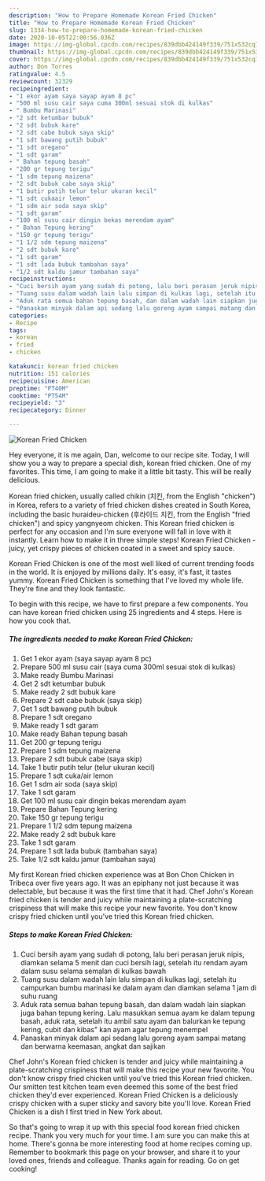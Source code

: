 ```yaml
---
description: "How to Prepare Homemade Korean Fried Chicken"
title: "How to Prepare Homemade Korean Fried Chicken"
slug: 1334-how-to-prepare-homemade-korean-fried-chicken
date: 2020-10-05T22:00:56.036Z
image: https://img-global.cpcdn.com/recipes/839dbb424149f339/751x532cq70/korean-fried-chicken-foto-resep-utama.jpg
thumbnail: https://img-global.cpcdn.com/recipes/839dbb424149f339/751x532cq70/korean-fried-chicken-foto-resep-utama.jpg
cover: https://img-global.cpcdn.com/recipes/839dbb424149f339/751x532cq70/korean-fried-chicken-foto-resep-utama.jpg
author: Don Torres
ratingvalue: 4.5
reviewcount: 32329
recipeingredient:
- "1 ekor ayam saya sayap ayam 8 pc"
- "500 ml susu cair saya cuma 300ml sesuai stok di kulkas"
- " Bumbu Marinasi"
- "2 sdt ketumbar bubuk"
- "2 sdt bubuk kare"
- "2 sdt cabe bubuk saya skip"
- "1 sdt bawang putih bubuk"
- "1 sdt oregano"
- "1 sdt garam"
- " Bahan tepung basah"
- "200 gr tepung terigu"
- "1 sdm tepung maizena"
- "2 sdt bubuk cabe saya skip"
- "1 butir putih telur telur ukuran kecil"
- "1 sdt cukaair lemon"
- "1 sdm air soda saya skip"
- "1 sdt garam"
- "100 ml susu cair dingin bekas merendam ayam"
- " Bahan Tepung kering"
- "150 gr tepung terigu"
- "1 1/2 sdm tepung maizena"
- "2 sdt bubuk kare"
- "1 sdt garam"
- "1 sdt lada bubuk tambahan saya"
- "1/2 sdt kaldu jamur tambahan saya"
recipeinstructions:
- "Cuci bersih ayam yang sudah di potong, lalu beri perasan jeruk nipis, diamkan selama 5 menit dan cuci bersih lagi, setelah itu rendam ayam dalam susu selama semalan di kulkas bawah"
- "Tuang susu dalam wadah lain lalu simpan di kulkas lagi, setelah itu campurkan bumbu marinasi ke dalam ayam dan diamkan selama 1 jam di suhu ruang"
- "Aduk rata semua bahan tepung basah, dan dalam wadah lain siapkan juga bahan tepung kering. Lalu masukkan semua ayam ke dalam tepung basah, aduk rata, setelah itu ambil satu ayam dan balurkan ke tepung kering, cubit dan kibas&#34; kan ayam agar tepung menempel"
- "Panaskan minyak dalam api sedang lalu goreng ayam sampai matang dan berwarna keemasan, angkat dan sajikan"
categories:
- Recipe
tags:
- korean
- fried
- chicken

katakunci: korean fried chicken 
nutrition: 151 calories
recipecuisine: American
preptime: "PT40M"
cooktime: "PT54M"
recipeyield: "3"
recipecategory: Dinner

---
```



![Korean Fried Chicken](https://img-global.cpcdn.com/recipes/839dbb424149f339/751x532cq70/korean-fried-chicken-foto-resep-utama.jpg)

Hey everyone, it is me again, Dan, welcome to our recipe site. Today, I will show you a way to prepare a special dish, korean fried chicken. One of my favorites. This time, I am going to make it a little bit tasty. This will be really delicious.

Korean fried chicken, usually called chikin (치킨, from the English &#34;chicken&#34;) in Korea, refers to a variety of fried chicken dishes created in South Korea, including the basic huraideu-chicken (후라이드 치킨, from the English &#34;fried chicken&#34;) and spicy yangnyeom chicken. This Korean fried chicken is perfect for any occasion and I&#39;m sure everyone will fall in love with it instantly. Learn how to make it in three simple steps! Korean Fried Chicken - juicy, yet crispy pieces of chicken coated in a sweet and spicy sauce.

Korean Fried Chicken is one of the most well liked of current trending foods in the world. It is enjoyed by millions daily. It's easy, it's fast, it tastes yummy. Korean Fried Chicken is something that I've loved my whole life. They're fine and they look fantastic.


To begin with this recipe, we have to first prepare a few components. You can have korean fried chicken using 25 ingredients and 4 steps. Here is how you cook that.

<!--inarticleads1-->

##### The ingredients needed to make Korean Fried Chicken:

1. Get 1 ekor ayam (saya sayap ayam 8 pc)
1. Prepare 500 ml susu cair (saya cuma 300ml sesuai stok di kulkas)
1. Make ready  Bumbu Marinasi
1. Get 2 sdt ketumbar bubuk
1. Make ready 2 sdt bubuk kare
1. Prepare 2 sdt cabe bubuk (saya skip)
1. Get 1 sdt bawang putih bubuk
1. Prepare 1 sdt oregano
1. Make ready 1 sdt garam
1. Make ready  Bahan tepung basah
1. Get 200 gr tepung terigu
1. Prepare 1 sdm tepung maizena
1. Prepare 2 sdt bubuk cabe (saya skip)
1. Take 1 butir putih telur (telur ukuran kecil)
1. Prepare 1 sdt cuka/air lemon
1. Get 1 sdm air soda (saya skip)
1. Take 1 sdt garam
1. Get 100 ml susu cair dingin bekas merendam ayam
1. Prepare  Bahan Tepung kering
1. Take 150 gr tepung terigu
1. Prepare 1 1/2 sdm tepung maizena
1. Make ready 2 sdt bubuk kare
1. Take 1 sdt garam
1. Prepare 1 sdt lada bubuk (tambahan saya)
1. Take 1/2 sdt kaldu jamur (tambahan saya)


My first Korean fried chicken experience was at Bon Chon Chicken in Tribeca over five years ago. It was an epiphany not just because it was delectable, but because it was the first time that it had. Chef John&#39;s Korean fried chicken is tender and juicy while maintaining a plate-scratching crispiness that will make this recipe your new favorite. You don&#39;t know crispy fried chicken until you&#39;ve tried this Korean fried chicken. 

<!--inarticleads2-->

##### Steps to make Korean Fried Chicken:

1. Cuci bersih ayam yang sudah di potong, lalu beri perasan jeruk nipis, diamkan selama 5 menit dan cuci bersih lagi, setelah itu rendam ayam dalam susu selama semalan di kulkas bawah
1. Tuang susu dalam wadah lain lalu simpan di kulkas lagi, setelah itu campurkan bumbu marinasi ke dalam ayam dan diamkan selama 1 jam di suhu ruang
1. Aduk rata semua bahan tepung basah, dan dalam wadah lain siapkan juga bahan tepung kering. Lalu masukkan semua ayam ke dalam tepung basah, aduk rata, setelah itu ambil satu ayam dan balurkan ke tepung kering, cubit dan kibas&#34; kan ayam agar tepung menempel
1. Panaskan minyak dalam api sedang lalu goreng ayam sampai matang dan berwarna keemasan, angkat dan sajikan


Chef John&#39;s Korean fried chicken is tender and juicy while maintaining a plate-scratching crispiness that will make this recipe your new favorite. You don&#39;t know crispy fried chicken until you&#39;ve tried this Korean fried chicken. Our smitten test kitchen team even deemed this some of the best fried chicken they&#39;d ever experienced. Korean Fried Chicken is a deliciously crispy chicken with a super sticky and savory bite you&#39;ll love. Korean Fried Chicken is a dish I first tried in New York about. 

So that's going to wrap it up with this special food korean fried chicken recipe. Thank you very much for your time. I am sure you can make this at home. There's gonna be more interesting food at home recipes coming up. Remember to bookmark this page on your browser, and share it to your loved ones, friends and colleague. Thanks again for reading. Go on get cooking!
